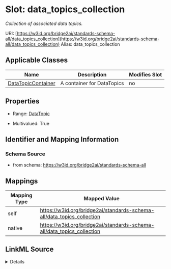 

# Slot: data_topics_collection 


_Collection of associated data topics._





URI: [https://w3id.org/bridge2ai/standards-schema-all/data_topics_collection](https://w3id.org/bridge2ai/standards-schema-all/data_topics_collection)
Alias: data_topics_collection

<!-- no inheritance hierarchy -->





## Applicable Classes

| Name | Description | Modifies Slot |
| --- | --- | --- |
| [DataTopicContainer](DataTopicContainer.md) | A container for DataTopics |  no  |






## Properties

* Range: [DataTopic](DataTopic.md)

* Multivalued: True




## Identifier and Mapping Information






### Schema Source


* from schema: https://w3id.org/bridge2ai/standards-schema-all




## Mappings

| Mapping Type | Mapped Value |
| ---  | ---  |
| self | https://w3id.org/bridge2ai/standards-schema-all/data_topics_collection |
| native | https://w3id.org/bridge2ai/standards-schema-all/data_topics_collection |




## LinkML Source

<details>
```yaml
name: data_topics_collection
description: Collection of associated data topics.
from_schema: https://w3id.org/bridge2ai/standards-schema-all
rank: 1000
alias: data_topics_collection
domain_of:
- DataTopicContainer
range: DataTopic
multivalued: true
inlined: true
inlined_as_list: true

```
</details>